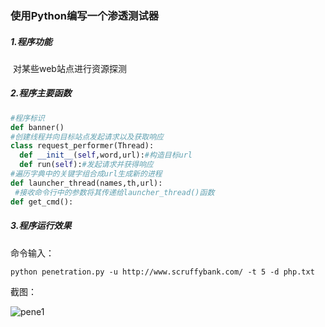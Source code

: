### 使用Python编写一个渗透测试器

##### 1.程序功能

​	对某些web站点进行资源探测

##### 2.程序主要函数

```python
#程序标识
def banner()
#创建线程并向目标站点发起请求以及获取响应
class request_performer(Thread):
  def __init__(self,word,url):#构造目标url
  def run(self):#发起请求并获得响应
#遍历字典中的关键字组合成url生成新的进程
def launcher_thread(names,th,url):
 #接收命令行中的参数将其传递给launcher_thread()函数
def get_cmd():
```

##### 3.程序运行效果

命令输入：

```
python penetration.py -u http://www.scruffybank.com/ -t 5 -d php.txt
```

截图：

![pene1](penetration-first/screenshots/pene1.PNG)
